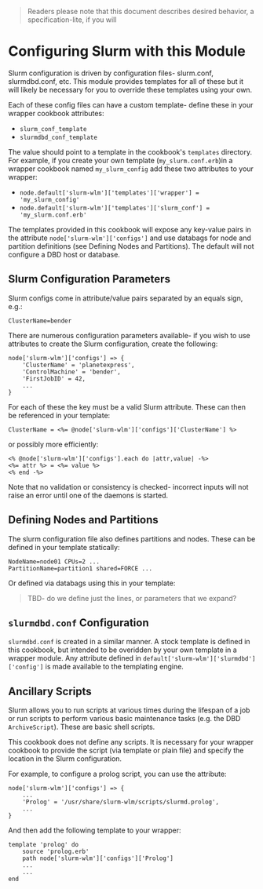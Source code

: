 > Readers please note that this document describes desired behavior, a
> specification-lite, if you will

# Configuring Slurm with this Module

Slurm configuration is driven by configuration files- slurm.conf,
slurmdbd.conf, etc.  This module provides templates for all of these but it
will likely be necessary for you to override these templates using your own.

Each of these config files can have a custom template- define these in your wrapper cookbook attributes:

  - `slurm_conf_template`
  - `slurmdbd_conf_template`

The value should point to a template in the cookbook's `templates` directory. For example, if you create your own template (`my_slurm.conf.erb`)in a wrapper cookbook named `my_slurm_config` add these two attributes to your wrapper:

  - `node.default['slurm-wlm']['templates']['wrapper'] = 'my_slurm_config'`
  - `node.default['slurm-wlm']['templates']['slurm_conf'] = 'my_slurm.conf.erb'`

The templates provided in this cookbook will expose any key-value pairs in the
attribute `node['slurm-wlm']['configs']` and use databags for node and
partition definitions (see Defining Nodes and Partitions).  The default will
not configure a DBD host or database.

## Slurm Configuration Parameters

Slurm configs come in attribute/value pairs separated by an equals sign, e.g.:

    ClusterName=bender

There are numerous configuration parameters available- if you wish to use attributes to create the Slurm configuration, create the following:

    node['slurm-wlm']['configs'] => {
        'ClusterName' = 'planetexpress',
        'ControlMachine' = 'bender',
        'FirstJobID' = 42,
        ...
    }

For each of these the key must be a valid Slurm attribute.  These can then be referenced in your template:

    ClusterName = <%= @node['slurm-wlm']['configs']['ClusterName'] %>
    
or possibly more efficiently:

    <% @node['slurm-wlm']['configs'].each do |attr,value| -%> 
    <%= attr %> = <%= value %>
    <% end -%>

Note that no validation or consistency is checked- incorrect inputs will not raise an error until one of the daemons is started.

## Defining Nodes and Partitions

The slurm configuration file also defines partitions and nodes.  These can be
defined in your template statically:

    NodeName=node01 CPUs=2 ...
    PartitionName=partition1 shared=FORCE ...

Or defined via databags using this in your template:

> TBD- do we define just the lines, or parameters that we expand?

## `slurmdbd.conf` Configuration

`slurmdbd.conf` is created in a similar manner.  A stock template is defined in this cookbook, but intended to be overidden by your own template in a wrapper module.  Any attribute defined in `default['slurm-wlm']['slurmdbd']['config']` is made available to the templating engine.

## Ancillary Scripts

Slurm allows you to run scripts at various times during the lifespan of a job
or run scripts to perform various basic maintenance tasks (e.g. the DBD
`ArchiveScript`).  These are basic shell scripts.

This cookbook does not define any scripts.  It is necessary for your wrapper
cookbook to provide the script (via template or plain file) and specify the
location in the Slurm configuration.

For example, to configure a prolog script, you can use the attribute:

    node['slurm-wlm']['configs'] => {
        ...
        'Prolog' = '/usr/share/slurm-wlm/scripts/slurmd.prolog',
        ...
    }

And then add the following template to your wrapper:

    template 'prolog' do
        source 'prolog.erb'
        path node['slurm-wlm']['configs']['Prolog']
        ...
        ...
    end


